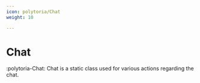 ```yaml
---
icon: polytoria/Chat
weight: 10

---
```


# Chat

:polytoria-Chat: Chat is a static class used for various actions regarding the chat.

